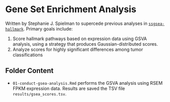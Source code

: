 # Gene Set Enrichment Analysis

Written by Stephanie J. Spielman to supercede previous analyses in [`ssgsea-hallmark`](https://github.com/AlexsLemonade/OpenPBTA-analysis/tree/master/analyses/ssgsea-hallmark). Primary goals include:

1. Score hallmark pathways based on expression data using GSVA analysis, using a strategy that produces Gaussian-distributed scores.
2. Analyze scores for highly significant differences among tumor classifications 


## Folder Content

+ `01-conduct-gsea-analysis.Rmd` performs the GSVA analysis using RSEM FPKM expression data. Results are saved the TSV file `results/gsea_scores.tsv`.
